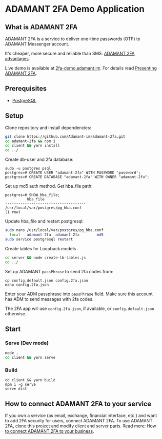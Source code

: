 # ADAMANT 2FA Demo Application

## What is ADAMANT 2FA

ADAMANT 2FA is a service to deliver one-time passwords (OTP) to ADAMANT Messenger account.

It's cheaper, more secure and reliable than SMS. [ADAMANT 2FA advantages](https://medium.com/adamant-im/adamant-is-working-on-a-perfect-2fa-solution-15280b8a3349).

Live demo is available at [2fa-demo.adamant.im](https://2fa-demo.adamant.im/signup). For details read [Presenting ADAMANT 2FA](https://medium.com/adamant-im/presenting-adamant-2fa-838db2322f7a).

## Prerequisites

* [PostgreSQL](https://www.postgresql.org/download/)

## Setup

Clone repository and install dependencies:

``` bash
git clone https://github.com/Adamant-im/adamant-2fa.git
cd adamant-2fa && npm i
cd client && yarn install
cd ../
```

Create db-user and 2fa database:

```
sudo -u postgres psql
postgres=# CREATE USER "adamant-2fa" WITH PASSWORD 'password';
postgres=# CREATE DATABASE "adamant-2fa" WITH OWNER "adamant-2fa";
```

Set up md5 auth method.
Get hba_file path:

```
postgres=# SHOW hba_file;
          hba_file
-------------------------------------
/usr/local/var/postgres/pg_hba.conf
(1 row)
```

Update hba_file and restart postgresql:

``` bash
sudo nano /usr/local/var/postgres/pg_hba.conf
  local   adamant-2fa  adamant-2fa        md5
sudo service postgresql restart
```

Create tables for Loopback models

``` bash
cd server && node create-lb-tables.js
cd ../
```

Set up ADAMANT `passPhrase` to send 2fa codes from:

```
cp config.default.json config.2fa.json
nano config.2fa.json
```

Enter your ADM passphrase into `passPhrase` field. Make sure this account has ADM to send messages with 2fa codes.

The 2FA app will use `config.2fa.json`, if available, or `config.default.json` otherwise.

## Start

### Serve (Dev mode)

``` bash
node .
cd client && yarn serve
```

### Build

```
cd client && yarn build
npm i -g serve
serve dist
```

## How to connect ADAMANT 2FA to your service

If you own a service (as email, exchange, financial interface, etc.) and want to add 2FA security for users, connect ADAMANT 2FA. To use ADAMANT 2FA, clone this project and modify client and server parts. Read more: [How to connect ADAMANT 2FA to your business](https://medium.com/adamant-im/go-to-secure-2fa-on-a-blockchain-344500a5f010).
